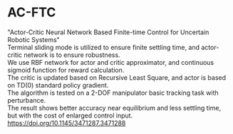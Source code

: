 # AC-FTC
"Actor-Critic Neural Network Based Finite-time Control for Uncertain Robotic Systems"  
Terminal sliding mode is utilized to ensure finite settling time, and actor-critic network is to ensure robustness.  
We use RBF network for actor and critic approximator, and continuous sigmoid function for reward calculation.  
The critic is updated based on Recursive Least Square, and actor is based on TD(0) standard policy gradient.  
The algorithm is tested on a 2-DOF manipulator basic tracking task with perturbance.  
The result shows better accuracy near equilibrium and less settling time, but with the cost of enlarged control input.  
https://doi.org/10.1145/3471287.3471288  
